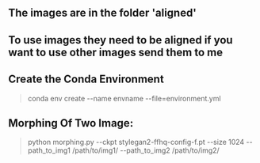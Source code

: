 ## The images are in the folder 'aligned'
## To use images they need to be aligned if you want to use other images send them to me


## Create the Conda Environment
> conda env create --name envname --file=environment.yml



## Morphing Of Two Image:


>  python morphing.py --ckpt  stylegan2-ffhq-config-f.pt --size 1024 --path_to_img1 /path/to/img1/ --path_to_img2 /path/to/img2/


